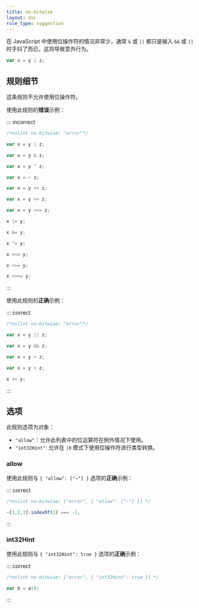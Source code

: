 ```yaml
---
title: no-bitwise
layout: doc
rule_type: suggestion
---
```


在 JavaScript 中使用位操作符的情况非常少，通常 `&` 或 `||` 都只是输入 `&&` 或 `||` 时手抖了而已，这将导致意外行为。

```js
var x = y | z;
```

## 规则细节

这条规则不允许使用位操作符。

使用此规则的**错误**示例：

::: incorrect

```js
/*eslint no-bitwise: "error"*/

var x = y | z;

var x = y & z;

var x = y ^ z;

var x = ~ z;

var x = y << z;

var x = y >> z;

var x = y >>> z;

x |= y;

x &= y;

x ^= y;

x <<= y;

x >>= y;

x >>>= y;
```

:::

使用此规则的**正确**示例：

::: correct

```js
/*eslint no-bitwise: "error"*/

var x = y || z;

var x = y && z;

var x = y > z;

var x = y < z;

x += y;
```

:::

## 选项

此规则选项为对象：

* `"allow"`：允许此列表中的位运算符在例外情况下使用。
* `"int32Hint"`: 允许在 `|0` 模式下使用位操作符进行类型转换。

### allow

使用此规则与 `{ "allow": ["~"] }` 选项的**正确**示例：

::: correct

```js
/*eslint no-bitwise: ["error", { "allow": ["~"] }] */

~[1,2,3].indexOf(1) === -1;
```

:::

### int32Hint

使用此规则与 `{ "int32Hint": true }` 选项的**正确**示例：

::: correct

```js
/*eslint no-bitwise: ["error", { "int32Hint": true }] */

var b = a|0;
```

:::
